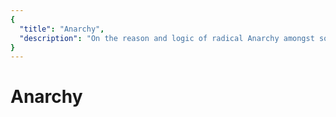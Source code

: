 ```yaml
---
{
  "title": "Anarchy",
  "description": "On the reason and logic of radical Anarchy amongst sovereign individuals. Towards Liberty is an archive of knowledge about Bitcoin, Economics and Natural Law."
}
---
```


# Anarchy 
